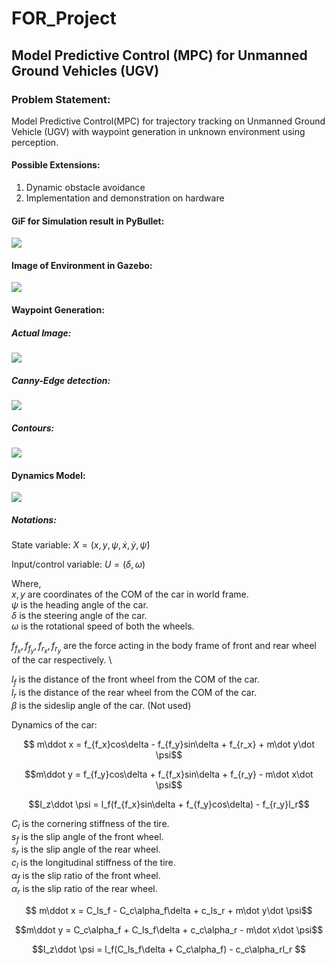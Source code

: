 # FOR_Project

## Model Predictive Control (MPC) for Unmanned Ground Vehicles (UGV)

### Problem Statement:
Model Predictive Control(MPC) for trajectory tracking on Unmanned Ground Vehicle (UGV) with waypoint generation in unknown environment using perception. 

#### Possible Extensions:  
1. Dynamic obstacle avoidance
2. Implementation and demonstration on hardware

#### GiF for Simulation result in PyBullet: 
 
![](https://github.com/prakrutk/FOR_Project/blob/Prakrut/Pybullet/Sim.gif)

#### Image of Environment in Gazebo: 

![](https://github.com/prakrutk/FOR_Project/blob/Prakrut/ROS-Gazebo/Cafe_Husky.jpeg)

#### Waypoint Generation: 
##### Actual Image: 
![](https://github.com/prakrutk/FOR_Project/blob/Prakrut/Waypoint_generation/Test.png)

##### Canny-Edge detection: 
![](https://github.com/prakrutk/FOR_Project/blob/Prakrut/Waypoint_generation/canny.png)

##### Contours: 
![](https://github.com/prakrutk/FOR_Project/blob/Prakrut/Waypoint_generation/contours.png)

#### Dynamics Model:
![](https://github.com/prakrutk/FOR_Project/blob/Prakrut/Model.png)

##### Notations:
State variable: $X = (x,y,\psi , \dot x, \dot y, \dot \psi)$

Input/control variable: $U = (\delta, \omega )$

Where, \
$x,y$ are coordinates of the COM of the car in world frame. \
$\psi$ is the heading angle of the car. \
$\delta$ is the steering angle of the car. \
$\omega$ is the rotational speed of both the wheels.

$f_{f_x} ,f_{f_y} ,f_{r_x} ,f_{r_y}$ are the force acting in the body frame of front and rear wheel of the car respectively. \

$l_f$ is the distance of the front wheel from the COM of the car. \
$l_r$ is the distance of the rear wheel from the COM of the car. \
$\beta$ is the sideslip angle of the car. (Not used) 

Dynamics of the car: 

$$ m\ddot x = f_{f_x}cos\delta - f_{f_y}sin\delta + f_{r_x} + m\dot y\dot \psi$$ 

$$m\ddot y = f_{f_y}cos\delta + f_{f_x}sin\delta + f_{r_y} - m\dot x\dot \psi$$

$$I_z\ddot \psi = l_f(f_{f_x}sin\delta + f_{f_y}cos\delta) - f_{r_y}l_r$$

$C_l$ is the cornering stiffness of the tire. \
$s_f$ is the slip angle of the front wheel. \
$s_r$ is the slip angle of the rear wheel. \
$c_l$ is the longitudinal stiffness of the tire. \
$\alpha_f$ is the slip ratio of the front wheel. \
$\alpha_r$ is the slip ratio of the rear wheel. 

$$ m\ddot x = C_ls_f - C_c\alpha_f\delta + c_ls_r + m\dot y\dot \psi$$

$$m\ddot y = C_c\alpha_f + C_ls_f\delta + c_c\alpha_r - m\dot x\dot \psi$$ 

$$I_z\ddot \psi = l_f(C_ls_f\delta + C_c\alpha_f) - c_c\alpha_rl_r $$


